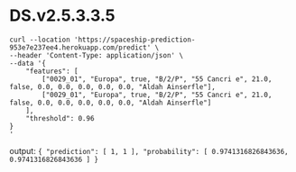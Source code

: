 # DS.v2.5.3.3.5

```shell
curl --location 'https://spaceship-prediction-953e7e237ee4.herokuapp.com/predict' \
--header 'Content-Type: application/json' \
--data '{
    "features": [
        ["0029_01", "Europa", true, "B/2/P", "55 Cancri e", 21.0, false, 0.0, 0.0, 0.0, 0.0, 0.0, "Aldah Ainserfle"],
        ["0029_01", "Europa", true, "B/2/P", "55 Cancri e", 21.0, false, 0.0, 0.0, 0.0, 0.0, 0.0, "Aldah Ainserfle"]
    ],
    "threshold": 0.96
}
'
```

output:
`
{
  "prediction": [
    1,
    1
  ],
  "probability": [
    0.9741316826843636,
    0.9741316826843636
  ]
}
`